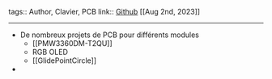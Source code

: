tags:: Author, Clavier, PCB
link:: [Github](https://github.com/Ariamelon) 
[[Aug 2nd, 2023]]
***

- De nombreux projets de PCB pour différents modules
	- [[PMW3360DM-T2QU]]
	- RGB OLED
	- [[GlidePointCircle]]
-